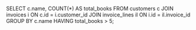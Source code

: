 SELECT c.name, COUNT(*) AS total_books
FROM customers c
JOIN invoices i ON c.id = i.customer_id 
JOIN invoice_lines il ON i.id = il.invoice_id
GROUP BY c.name
HAVING total_books > 5;
